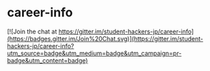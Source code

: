 # career-info

[![Join the chat at https://gitter.im/student-hackers-jp/career-info](https://badges.gitter.im/Join%20Chat.svg)](https://gitter.im/student-hackers-jp/career-info?utm_source=badge&utm_medium=badge&utm_campaign=pr-badge&utm_content=badge)
